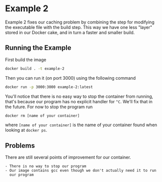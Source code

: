 # Example 2

Example 2 fixes our caching problem by combining the step for modifying the
executable file with the build step. This way we have one less "layer" stored
in our Docker cake, and in turn a faster and smaller build.

## Running the Example

First build the image

```sh
docker build . -t example-2
```

Then you can run it (on port 3000) using the following command

```sh
docker run -p 3000:3000 example-2:latest
```

You'll notice that there is no easy way to stop the container from running,
that's because our program has no explicit handler for `^C`. We'll fix that in
the future. For now to stop the program run

```sh
docker rm [name of your container]
```

where `[name of your container]` is the name of your container found when
looking at `docker ps`.



## Problems

There are still several points of improvement for our container.

    - There is no way to stop our program
    - Our image contains gcc even though we don't actually need it to run
      our program
